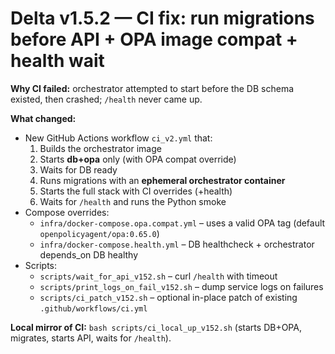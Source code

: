 # Delta v1.5.2 — CI fix: run migrations before API + OPA image compat + health wait

**Why CI failed:** orchestrator attempted to start before the DB schema existed, then crashed; `/health` never came up.

**What changed:** 
- New GitHub Actions workflow `ci_v2.yml` that:
  1) Builds the orchestrator image
  2) Starts **db+opa** only (with OPA compat override)
  3) Waits for DB ready
  4) Runs migrations with an **ephemeral orchestrator container**
  5) Starts the full stack with CI overrides (+health)
  6) Waits for `/health` and runs the Python smoke
- Compose overrides:
  - `infra/docker-compose.opa.compat.yml` – uses a valid OPA tag (default `openpolicyagent/opa:0.65.0`)
  - `infra/docker-compose.health.yml` – DB healthcheck + orchestrator depends_on DB healthy
- Scripts:
  - `scripts/wait_for_api_v152.sh` – curl `/health` with timeout
  - `scripts/print_logs_on_fail_v152.sh` – dump service logs on failures
  - `scripts/ci_patch_v152.sh` – optional in-place patch of existing `.github/workflows/ci.yml`

**Local mirror of CI:** `bash scripts/ci_local_up_v152.sh` (starts DB+OPA, migrates, starts API, waits for `/health`).
